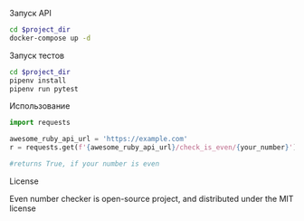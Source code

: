 Запуск API

``` bash
cd $project_dir
docker-compose up -d 
```

Запуск тестов

``` bash
cd $project_dir
pipenv install
pipenv run pytest
```

Использование

``` python
import requests

awesome_ruby_api_url = 'https://example.com'
r = requests.get(f'{awesome_ruby_api_url}/check_is_even/{your_number}')

#returns True, if your number is even
```

License

Even number checker is open-source project, and distributed under the MIT license
